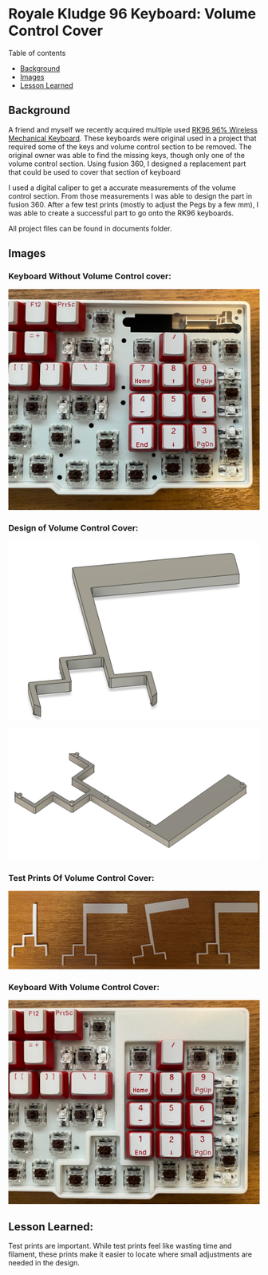 # Royale Kludge 96 Keyboard: Volume Control Cover

Table of contents
- [Background](#Background)
- [Images](#images)
- [Lesson Learned](#lesson-learned)

## Background
A friend and myself we recently acquired multiple used [RK96 96% Wireless Mechanical Keyboard](https://rkgamingstores.com/products/rk96-96-layout-mechanical-gaming-keyboard). These keyboards were original used in a project that required some of the keys and volume control section to be removed. The original owner was able to find the missing keys, though only one of the volume control section. Using fusion 360, I designed a replacement part that could be used to cover that section of keyboard

I used a digital caliper to get a accurate measurements of the volume control section. From those measurements I was able to design the part in fusion 360. After a few test prints (mostly to adjust the Pegs by a few mm), I was able to create a successful part to go onto the RK96 keyboards.

All project files can be found in documents folder.

## Images

### Keyboard Without Volume Control cover:
![Image of keyboard without volume control cover](https://github.com/DanielLashyn/Royale_Kludge_96_Volume_Cover/blob/main/images/RK96_no_vc_cover.jpg?raw=true)

### Design of Volume Control Cover:
![Design of keyboard volume control cover (Top View)](https://github.com/DanielLashyn/Royale_Kludge_96_Volume_Cover/blob/main/images/Fusion_vc_top_view.png?raw=true)

![Design of keyboard volume control cover (Bottom View)](https://github.com/DanielLashyn/Royale_Kludge_96_Volume_Cover/blob/main/images/Fusion_vc_bottom_view.png?raw=true)


### Test Prints Of Volume Control Cover:
![Image of keyboard with volume control cover](https://github.com/DanielLashyn/Royale_Kludge_96_Volume_Cover/blob/main/images/vc_test_prints.jpg?raw=true)

### Keyboard With Volume Control Cover:
![Image of keyboard with volume control cover](https://github.com/DanielLashyn/Royale_Kludge_96_Volume_Cover/blob/main/images/RK96_vc_cover.jpg?raw=true)

## Lesson Learned:
Test prints are important. While test prints feel like wasting time and filament, these prints make it easier to locate where small adjustments are needed in the design.




